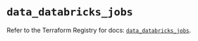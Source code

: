 # `data_databricks_jobs`

Refer to the Terraform Registry for docs: [`data_databricks_jobs`](https://registry.terraform.io/providers/databricks/databricks/1.36.1/docs/data-sources/jobs).
